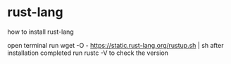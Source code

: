 # rust-lang
how to install rust-lang

open terminal
run wget -O - https://static.rust-lang.org/rustup.sh | sh
after installation completed run rustc -V to check the version
